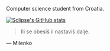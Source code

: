 Computer science student from Croatia.

[![Sclipse's GitHub stats](https://github-readme-stats.vercel.app/api?username=Sclipse&show_icons=true&theme=synthwave)](https://github.com/Sclipse/github-readme-stats)

> Ili se obesiš il nastaviš dalje.

— Milenko
